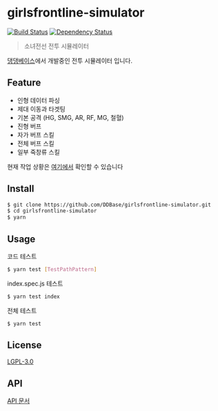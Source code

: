 # girlsfrontline-simulator

[![Build Status](https://travis-ci.org/preco21/hitomo.svg?branch=master)](https://travis-ci.org/preco21/hitomo)
[![Dependency Status](https://dependencyci.com/github/preco21/hitomo/badge)](https://dependencyci.com/github/preco21/hitomo)

> 소녀전선 전투 시뮬레이터

[댕댕베이스](http://ddb.kirsi.moe/)에서 개발중인 전투 시뮬레이터 입니다.

## Feature
* 인형 데이터 파싱
* 제대 이동과 타겟팅
* 기본 공격 (HG, SMG, AR, RF, MG, 철혈)
* 진형 버프
* 자가 버프 스킬
* 전체 버프 스킬
* 일부 죽창류 스킬

현재 작업 상황은 [여기에서](https://trello.com/b/KmID8JpE) 확인할 수 있습니다

## Install

```bash
$ git clone https://github.com/DDBase/girlsfrontline-simulator.git
$ cd girlsfrontline-simulator
$ yarn
```

## Usage
코드 테스트

```bash
$ yarn test [TestPathPattern]
```

index.spec.js 테스트

```bash
$ yarn test index
```

전체 테스트

```bash
$ yarn test
```

## License
[LGPL-3.0](./LICENSE)

## API
[API 문서](./src/api.md)
